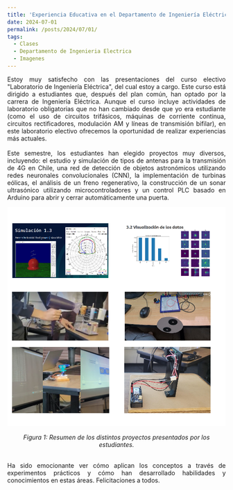 ```yaml
---
title: 'Experiencia Educativa en el Departamento de Ingeniería Eléctrica de la Universidad de Chile'
date: 2024-07-01
permalink: /posts/2024/07/01/
tags:
  - Clases
  - Departamento de Ingenieria Electrica
  - Imagenes
---
```

<div style="text-align: justify;">Estoy muy satisfecho con las presentaciones del curso electivo "Laboratorio de Ingeniería Eléctrica", del cual estoy a cargo. Este curso está dirigido a estudiantes que, después del plan común, han optado por la carrera de Ingeniería Eléctrica. Aunque el curso incluye actividades de laboratorio obligatorias que no han cambiado desde que yo era estudiante (como el uso de circuitos trifásicos, máquinas de corriente continua, circuitos rectificadores, modulación AM y líneas de transmisión bifilar), en este laboratorio electivo ofrecemos la oportunidad de realizar experiencias más actuales.</div>


<br>
<div style="text-align: justify;">Este semestre, los estudiantes han elegido proyectos muy diversos, incluyendo: el estudio y simulación de tipos de antenas para la transmisión de 4G en Chile, una red de detección de objetos astronómicos utilizando redes neuronales convolucionales (CNN), la implementación de turbinas eólicas, el análisis de un freno regenerativo, la construcción de un sonar ultrasónico utilizando microcontroladores y un control PLC basado en Arduino para abrir y cerrar automáticamente una puerta.</div>

<p align="center">
  <p align="center">
  <img src="/files/proyectos_2024_01.png" alt="Resumen de los distintos proyectos presentados por los estudiantes">
</p>
<p align="center">
  <em>Figura 1: Resumen de los distintos proyectos presentados por los estudiantes.</em>
</p>


<br>
<div style="text-align: justify;">Ha sido emocionante ver cómo aplican los conceptos a través de experimentos prácticos y cómo han desarrollado habilidades y conocimientos en estas áreas. Felicitaciones a todos.</div>

